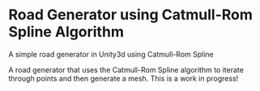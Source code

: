 # Road Generator using Catmull-Rom Spline Algorithm
A simple road generator in Unity3d using Catmull-Rom Spline

A road generator that uses the Catmull-Rom Spline algorithm to iterate through points and then generate a mesh.
This is a work in progress!
